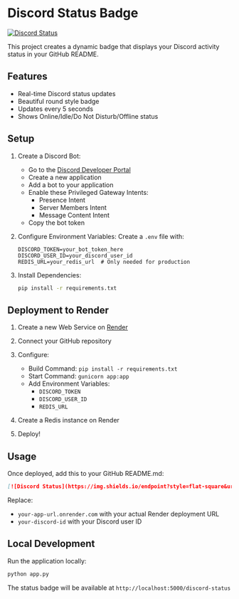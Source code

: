 # Discord Status Badge

[![Discord Status](https://img.shields.io/endpoint?style=flat&url=https%3A%2F%2Fdcmd-livestatus.onrender.com%2Fdiscord-status)](https://discord.com/users/201528698531217408)

This project creates a dynamic badge that displays your Discord activity status in your GitHub README.

## Features
- Real-time Discord status updates
- Beautiful round style badge
- Updates every 5 seconds
- Shows Online/Idle/Do Not Disturb/Offline status

## Setup

1. Create a Discord Bot:
   - Go to the [Discord Developer Portal](https://discord.com/developers/applications)
   - Create a new application
   - Add a bot to your application
   - Enable these Privileged Gateway Intents:
     - Presence Intent
     - Server Members Intent
     - Message Content Intent
   - Copy the bot token

2. Configure Environment Variables:
   Create a `.env` file with:
   ```
   DISCORD_TOKEN=your_bot_token_here
   DISCORD_USER_ID=your_discord_user_id
   REDIS_URL=your_redis_url  # Only needed for production
   ```

3. Install Dependencies:
   ```bash
   pip install -r requirements.txt
   ```

## Deployment to Render

1. Create a new Web Service on [Render](https://render.com)
2. Connect your GitHub repository
3. Configure:
   - Build Command: `pip install -r requirements.txt`
   - Start Command: `gunicorn app:app`
   - Add Environment Variables:
     - `DISCORD_TOKEN`
     - `DISCORD_USER_ID`
     - `REDIS_URL`

4. Create a Redis instance on Render
5. Deploy!

## Usage

Once deployed, add this to your GitHub README.md:
```markdown
[![Discord Status](https://img.shields.io/endpoint?style=flat-square&url=https%3A%2F%2Fyour-app-url.onrender.com%2Fdiscord-status)](https://discord.com/users/your-discord-id)
```

Replace:
- `your-app-url.onrender.com` with your actual Render deployment URL
- `your-discord-id` with your Discord user ID

## Local Development

Run the application locally:
```bash
python app.py
```

The status badge will be available at `http://localhost:5000/discord-status`
